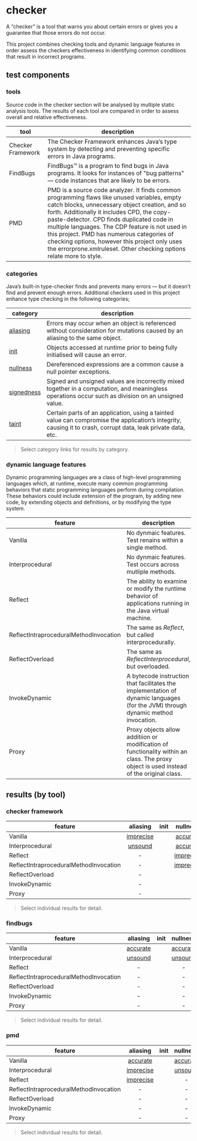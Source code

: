 # checker
A “checker” is a tool that warns you about certain errors or gives you a guarantee that 
those errors do not occur.

This project combines checking tools and dynamic language features in order assess the checkers effectiveness in identifying common conditions that result in incorrect programs.

## test components

### tools
Source code in the checker section will be analysed by multiple static analysis tools. The results 
of each tool are compared in order to assess overall and relative effectiveness.

| tool | description |
| --- | --- |
| Checker Framework | The Checker Framework enhances Java’s type system by detecting and preventing specific errors in Java programs. |
| FindBugs | FindBugs™ is a program to find bugs in Java programs. It looks for instances of "bug patterns" — code instances that are likely to be errors. |
| PMD | PMD is a source code analyzer. It finds common programming flaws like unused variables, empty catch blocks, unnecessary object creation, and so forth. Additionally it includes CPD, the copy-paste-detector. CPD finds duplicated code in multiple languages. The CDP feature is not used in this project. PMD has numerous categories of checking options, however this project only uses the errorprone.xmlruleset. Other checking options relate more to style. |

### categories

 Java’s built-in type-checker finds and prevents many errors — but it doesn’t find and prevent enough errors. Additional checkers used in this project enhance type checking in the following categories;

| category | description |
| --- | --- |
| [aliasing](https://github.com/michaelemery/staticanalysis/tree/master/checker/aliasing) | Errors may occur when an object is referenced without consideration for mutations caused by an aliasing to the same object. |
| [init](https://github.com/michaelemery/staticanalysis/tree/master/checker/init)| Objects accessed at runtime prior to being fully initialised will cause an error. |
| [nullness](https://github.com/michaelemery/staticanalysis/tree/master/checker/nullness)| Dereferenced expressions are a common cause a null pointer exceptions. |
| [signedness](https://github.com/michaelemery/staticanalysis/tree/master/checker/signedness)|Signed and unsigned values are incorrectly mixed together in a computation, and meaningless operations occur such as division on an unsigned value. |
| [taint](https://github.com/michaelemery/staticanalysis/tree/master/checker/taint)  | Certain parts of an application, using a tainted value can compromise the application’s integrity, causing it to crash, corrupt data, leak private data, etc. |

> Select category links for results by category.

### dynamic language features
Dynamic programming languages are a class of high-level programming languages which, at runtime, execute many common programming behaviors that static programming languages perform during compilation. These behaviors could include extension of the program, by adding new code, by extending objects and definitions, or by modifying the type system. 

| feature | description |
| --- | --- |
| Vanilla | No dynmaic features. Test renains within a single method. |
| Interprocedural | No dynmaic features. Test occurs across mutliple methods. |
| Reflect | The ability to examine or modify the runtime behavior of applications running in the Java virtual machine. |
| ReflectIntraproceduralMethodInvocation | The same as *Reflect*, but called interprocedurally. |
| ReflectOverload | The same as *ReflectInterprocedural*, but overloaded. |
| InvokeDynamic | A bytecode instruction that facilitates the implementation of dynamic languages (for the JVM) through dynamic method invocation. |
| Proxy | Proxy objects allow additiion or modification of functionality within an class. The proxy object is used instead of the original class. |

## results (by tool)

### checker framework

| feature | aliasing | init | nullness | signedness | taint |
| --- | :---: | :---: | :---: | :---: | :---: |
| Vanilla | [imprecise](https://github.com/michaelemery/staticanalysis/blob/master/checker/aliasing/checkerframework.md#vanilla) |  | [accurate](https://github.com/michaelemery/staticanalysis/blob/master/checker/nullness/checkerframework.md#vanilla)  |  |  |
| Interprocedural | [unsound](https://github.com/michaelemery/staticanalysis/blob/master/checker/aliasing/checkerframework.md#reflect) |  | [accurate](https://github.com/michaelemery/staticanalysis/blob/master/checker/nullness/checkerframework.md#interprocedural) |  |  |
| Reflect | - |  | [imprecise](https://github.com/michaelemery/staticanalysis/blob/master/checker/nullness/checkerframework.md#reflect)  |  |  |
| ReflectIntraproceduralMethodInvocation | - |  | [imprecise](https://github.com/michaelemery/staticanalysis/blob/master/checker/nullness/checkerframework.md#reflectinterprocedural) |  |  |
| ReflectOverload | - |  |  |  |  |
| InvokeDynamic | - |  |  |  |  |
| Proxy | - |  |  |  |  |

> Select individual results for detail.

### findbugs

| feature | aliasing | init | nullness | signedness | taint |
| --- | :---: | :---: | :---: | :---: | :---: |
| Vanilla | [accurate](https://github.com/michaelemery/staticanalysis/blob/master/checker/aliasing/findbugs.md#vanilla) |  | [accurate](https://github.com/michaelemery/staticanalysis/blob/master/checker/nullness/findbugs.md#vanilla)  |  |  |
| Interprocedural | [unsound](https://github.com/michaelemery/staticanalysis/blob/master/checker/aliasing/findbugs.md#interprocedural) |  | [unsound](https://github.com/michaelemery/staticanalysis/blob/master/checker/nullness/findbugs.md#interprocedural) |  |  |
| Reflect | - |  | - |  |  |
| ReflectIntraproceduralMethodInvocation | - |  | - |  |  |
| ReflectOverload | - |  | - |  |  |
| InvokeDynamic | - |  | - |  |  |
| Proxy | - |  | - |  |  |

> Select individual results for detail.

### pmd

| feature | aliasing | init | nullness | signedness | taint |
| --- | :---: | :---: | :---: | :---: | :---: |
| Vanilla | [accurate](https://github.com/michaelemery/staticanalysis/blob/master/checker/aliasing/pmd.md#vanilla) |  | [accurate](https://github.com/michaelemery/staticanalysis/blob/master/checker/nullness/pmd.md#vanilla) |  |  |
| Interprocedural | [imprecise](https://github.com/michaelemery/staticanalysis/blob/master/checker/aliasing/pmd.md#interprocedural) |  | [unsound](https://github.com/michaelemery/staticanalysis/blob/master/checker/nullness/pmd.md#interprocedural) |  |  |
| Reflect | [imprecise](https://github.com/michaelemery/staticanalysis/blob/master/checker/aliasing/pmd.md#reflection) |  | - |  |  |
| ReflectIntraproceduralMethodInvocation | - |  | - |  |  |
| ReflectOverload | - |  | - |  |  |
| InvokeDynamic | - |  | - |  |  |
| Proxy | - |  | - |  |  |

> Select individual results for detail.
